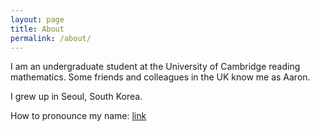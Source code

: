 ```yaml
---
layout: page
title: About
permalink: /about/
---
```


I am an undergraduate student at the University of Cambridge reading mathematics. Some friends and colleagues in the UK know me as Aaron.

I grew up in Seoul, South Korea.

How to pronounce my name: [link](https://translate.google.com/?sl=ko&tl=en&text=%EA%B9%80%ED%98%95%EA%B7%BC&op=translate)